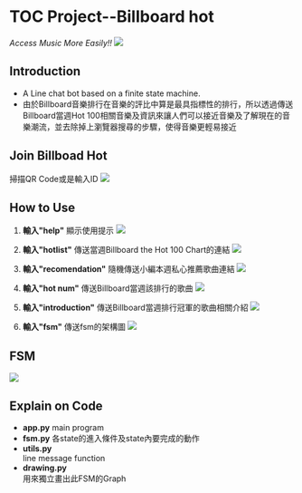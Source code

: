 # TOC Project--Billboard hot
*Access Music More Easily!!*
![](https://i.imgur.com/VLNa18v.jpg)



## Introduction
* A Line chat bot based on a finite state machine.
* 由於Billboard音樂排行在音樂的評比中算是最具指標性的排行，所以透過傳送Billboard當週Hot 100相關音樂及資訊來讓人們可以接近音樂及了解現在的音樂潮流，並去除掉上瀏覽器搜尋的步驟，使得音樂更輕易接近
## Join Billboad Hot
掃描QR Code或是輸入ID
![](https://i.imgur.com/xcZj1G7.png)
## How to Use
1. **輸入"help"**
    顯示使用提示
    ![](https://i.imgur.com/qzjGKSz.jpg)


2. **輸入"hotlist"**
    傳送當週Billboard the Hot 100 Chart的連結
    ![](https://i.imgur.com/sSdVqSf.jpg)
3. **輸入"recomendation"**
    隨機傳送小編本週私心推薦歌曲連結
    ![](https://i.imgur.com/W1fbotK.jpg)

4. **輸入"hot num"**
    傳送Billboard當週該排行的歌曲
    ![](https://i.imgur.com/Ypl6jME.jpg)


5. **輸入"introduction"**
    傳送Billboard當週排行冠軍的歌曲相關介紹
    ![](https://i.imgur.com/sNpgaW5.jpg)

6. **輸入"fsm"**
   傳送fsm的架構圖 
   ![](https://i.imgur.com/o6sA6ay.jpg)

## FSM
![](https://i.imgur.com/UnYSmZK.png)

## Explain on Code
* **app.py** 
    main program
* **fsm.py** 
    各state的進入條件及state內要完成的動作
* **utils.py**    
    line message function
* **drawing.py**    
    用來獨立畫出此FSM的Graph
    


    



